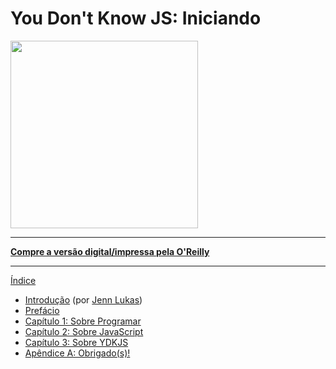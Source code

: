 # You Don't Know JS: Iniciando

<img src="cover.jpg" width="300">

-----

**[Compre a versão digital/impressa pela O'Reilly](http://shop.oreilly.com/product/0636920039303.do)**

-----

[Índice](toc.md)

* [Introdução](foreword.md) (por [Jenn Lukas](http://jennlukas.com))
* [Prefácio](../preface.md)
* [Capítulo 1: Sobre Programar](ch1.md)
* [Capítulo 2: Sobre JavaScript](ch2.md)
* [Capítulo 3: Sobre YDKJS](ch3.md)
* [Apêndice A: Obrigado(s)!](apA.md)
